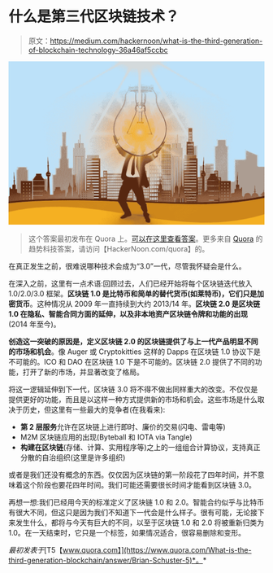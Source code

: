 # 什么是第三代区块链技术？

> 原文：<https://medium.com/hackernoon/what-is-the-third-generation-of-blockchain-technology-36a46af5ccbc>

![](img/3f6e6cf00a8105c43588eca372073570.png)

> 这个答案最初发布在 Quora 上。[可以在这里查看答案](https://www.quora.com/What-is-the-third-generation-blockchain/answer/Brian-Schuster-5)。更多来自 [Quora](https://medium.com/u/3853f85f7d5e?source=post_page-----36a46af5ccbc--------------------------------) 的趋势科技答案，请访问【HackerNoon.com/quora】的。

在真正发生之前，很难说哪种技术会成为“3.0”一代，尽管我怀疑会是什么。

在深入之前，这里有一点术语:回顾过去，人们已经开始将每个区块链迭代放入 1.0/2.0/3.0 框架。**区块链 1.0 是比特币和简单的替代货币(如莱特币)，它们只是加密货币**。这种情况从 2009 年一直持续到大约 2013/14 年。**区块链 2.0 是区块链 1.0 在隐私、智能合同方面的延伸，以及非本地资产区块链令牌和功能的出现**(2014 年至今)。

**创造这一突破的原因是，定义区块链 2.0 的区块链提供了与上一代产品明显不同的市场和机会**。像 Auger 或 Cryptokitties 这样的 Dapps 在区块链 1.0 协议下是不可能的。ICO 和 DAO 在区块链 1.0 下是不可能的。区块链 2.0 提供了不同的功能，打开了新的市场，并显著改变了格局。

将这一逻辑延伸到下一代，区块链 3.0 将不得不做出同样重大的改变。不仅仅是提供更好的功能，而且是以这样一种方式提供新的市场和机会。这些市场是什么取决于历史，但这里有一些最大的竞争者(在我看来):

*   **第 2 层服务**允许在区块链上进行即时、廉价的交易(闪电、雷电等)
*   M2M 区块链应用的出现(Byteball 和 IOTA via Tangle)
*   **构建在区块链**(存储、计算、实用程序等)之上的一组组合计算协议，支持真正分散的自治组织(这里是许多组织)

或者是我们还没有概念的东西。仅仅因为区块链的第一阶段花了四年时间，并不意味着这个阶段也要花四年时间。我们可能还需要很长时间才能看到区块链 3.0。

再想一想:我们已经用今天的标准定义了区块链 1.0 和 2.0。智能合约似乎与比特币有很大不同，但这只是因为我们不知道下一代会是什么样子。很有可能，无论接下来发生什么，都将与今天有巨大的不同，以至于区块链 1.0 和 2.0 将被重新归类为 1.0。在一天结束时，它只是一个标签，如果情况适合，很容易删除和变形。

*最初发表于*[T5【www.quora.com】](https://www.quora.com/What-is-the-third-generation-blockchain/answer/Brian-Schuster-5)*。*